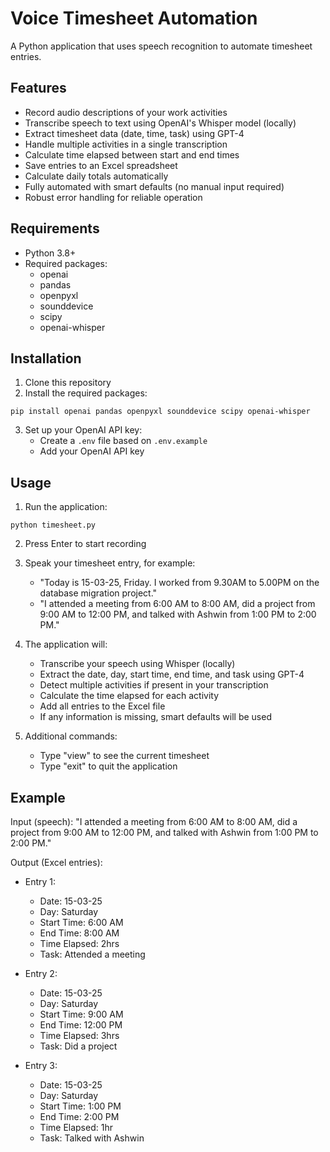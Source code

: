 # Voice Timesheet Automation

A Python application that uses speech recognition to automate timesheet entries.

## Features

- Record audio descriptions of your work activities
- Transcribe speech to text using OpenAI's Whisper model (locally)
- Extract timesheet data (date, time, task) using GPT-4
- Handle multiple activities in a single transcription
- Calculate time elapsed between start and end times
- Save entries to an Excel spreadsheet
- Calculate daily totals automatically
- Fully automated with smart defaults (no manual input required)
- Robust error handling for reliable operation

## Requirements

- Python 3.8+
- Required packages:
  - openai
  - pandas
  - openpyxl
  - sounddevice
  - scipy
  - openai-whisper

## Installation

1. Clone this repository
2. Install the required packages:

```
pip install openai pandas openpyxl sounddevice scipy openai-whisper
```

3. Set up your OpenAI API key:
   - Create a `.env` file based on `.env.example`
   - Add your OpenAI API key

## Usage

1. Run the application:

```
python timesheet.py
```

2. Press Enter to start recording
3. Speak your timesheet entry, for example:
   - "Today is 15-03-25, Friday. I worked from 9.30AM to 5.00PM on the database migration project."
   - "I attended a meeting from 6:00 AM to 8:00 AM, did a project from 9:00 AM to 12:00 PM, and talked with Ashwin from 1:00 PM to 2:00 PM."

4. The application will:
   - Transcribe your speech using Whisper (locally)
   - Extract the date, day, start time, end time, and task using GPT-4
   - Detect multiple activities if present in your transcription
   - Calculate the time elapsed for each activity
   - Add all entries to the Excel file
   - If any information is missing, smart defaults will be used

5. Additional commands:
   - Type "view" to see the current timesheet
   - Type "exit" to quit the application

## Example

Input (speech): "I attended a meeting from 6:00 AM to 8:00 AM, did a project from 9:00 AM to 12:00 PM, and talked with Ashwin from 1:00 PM to 2:00 PM."

Output (Excel entries):
- Entry 1:
  - Date: 15-03-25
  - Day: Saturday
  - Start Time: 6:00 AM
  - End Time: 8:00 AM
  - Time Elapsed: 2hrs
  - Task: Attended a meeting

- Entry 2:
  - Date: 15-03-25
  - Day: Saturday
  - Start Time: 9:00 AM
  - End Time: 12:00 PM
  - Time Elapsed: 3hrs
  - Task: Did a project

- Entry 3:
  - Date: 15-03-25
  - Day: Saturday
  - Start Time: 1:00 PM
  - End Time: 2:00 PM
  - Time Elapsed: 1hr
  - Task: Talked with Ashwin
